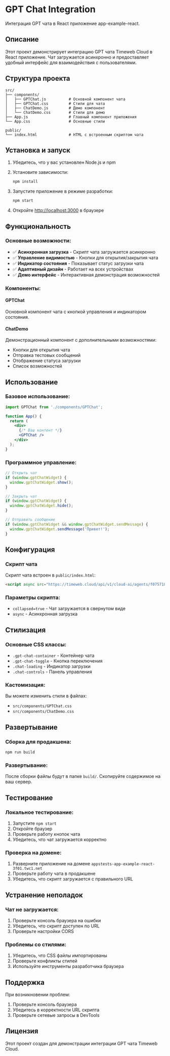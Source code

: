 # GPT Chat Integration

Интеграция GPT чата в React приложение app-example-react.

## Описание

Этот проект демонстрирует интеграцию GPT чата Timeweb Cloud в React приложение. Чат загружается асинхронно и предоставляет удобный интерфейс для взаимодействия с пользователями.

## Структура проекта

```
src/
├── components/
│   ├── GPTChat.js          # Основной компонент чата
│   ├── GPTChat.css         # Стили для чата
│   ├── ChatDemo.js         # Демо компонент
│   └── ChatDemo.css        # Стили для демо
├── App.js                  # Главный компонент приложения
└── App.css                 # Основные стили

public/
└── index.html              # HTML с встроенным скриптом чата
```

## Установка и запуск

1. Убедитесь, что у вас установлен Node.js и npm
2. Установите зависимости:
   ```bash
   npm install
   ```

3. Запустите приложение в режиме разработки:
   ```bash
   npm start
   ```

4. Откройте [http://localhost:3000](http://localhost:3000) в браузере

## Функциональность

### Основные возможности:

- ✅ **Асинхронная загрузка** - Скрипт чата загружается асинхронно
- ✅ **Управление видимостью** - Кнопки для открытия/закрытия чата
- ✅ **Индикатор состояния** - Показывает статус загрузки чата
- ✅ **Адаптивный дизайн** - Работает на всех устройствах
- ✅ **Демо интерфейс** - Интерактивная демонстрация возможностей

### Компоненты:

#### GPTChat
Основной компонент чата с кнопкой управления и индикатором состояния.

#### ChatDemo
Демонстрационный компонент с дополнительными возможностями:
- Кнопки для открытия чата
- Отправка тестовых сообщений
- Отображение статуса загрузки
- Список возможностей

## Использование

### Базовое использование:

```jsx
import GPTChat from './components/GPTChat';

function App() {
  return (
    <div>
      {/* Ваш контент */}
      <GPTChat />
    </div>
  );
}
```

### Программное управление:

```javascript
// Открыть чат
if (window.gptChatWidget) {
  window.gptChatWidget.show();
}

// Закрыть чат
if (window.gptChatWidget) {
  window.gptChatWidget.hide();
}

// Отправить сообщение
if (window.gptChatWidget && window.gptChatWidget.sendMessage) {
  window.gptChatWidget.sendMessage('Привет!');
}
```

## Конфигурация

### Скрипт чата

Скрипт чата встроен в `public/index.html`:

```html
<script async src="https://timeweb.cloud/api/v1/cloud-ai/agents/f075718d-2490-40ed-9b95-09472977286e/embed.js?collapsed=true"></script>
```

### Параметры скрипта:

- `collapsed=true` - Чат загружается в свернутом виде
- `async` - Асинхронная загрузка

## Стилизация

### Основные CSS классы:

- `.gpt-chat-container` - Контейнер чата
- `.gpt-chat-toggle` - Кнопка переключения
- `.chat-loading` - Индикатор загрузки
- `.chat-controls` - Панель управления

### Кастомизация:

Вы можете изменить стили в файлах:
- `src/components/GPTChat.css`
- `src/components/ChatDemo.css`

## Развертывание

### Сборка для продакшена:

```bash
npm run build
```

### Развертывание:

После сборки файлы будут в папке `build/`. Скопируйте содержимое на ваш сервер.

## Тестирование

### Локальное тестирование:

1. Запустите `npm start`
2. Откройте браузер
3. Проверьте работу кнопок чата
4. Убедитесь, что чат загружается корректно

### Проверка на домене:

1. Разверните приложение на домене `appstests-app-example-react-3f01.twc1.net`
2. Проверьте работу чата в продакшене
3. Убедитесь, что скрипт загружается с правильного URL

## Устранение неполадок

### Чат не загружается:

1. Проверьте консоль браузера на ошибки
2. Убедитесь, что скрипт доступен по URL
3. Проверьте настройки CORS

### Проблемы со стилями:

1. Убедитесь, что CSS файлы импортированы
2. Проверьте конфликты стилей
3. Используйте инструменты разработчика браузера

## Поддержка

При возникновении проблем:

1. Проверьте консоль браузера
2. Убедитесь в корректности URL скрипта
3. Проверьте сетевые запросы в DevTools

## Лицензия

Этот проект создан для демонстрации интеграции GPT чата Timeweb Cloud.
